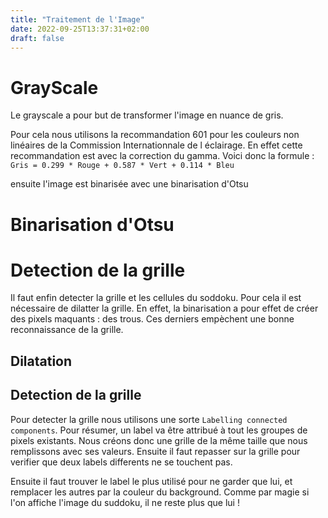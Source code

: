 ```yaml
---
title: "Traitement de l'Image"
date: 2022-09-25T13:37:31+02:00
draft: false
---
```


# GrayScale

Le grayscale a pour but de transformer l'image en nuance de gris.

Pour cela nous utilisons la recommandation 601 pour les couleurs non linéaires de la Commission Internationnale de l éclairage. En effet cette recommandation est avec la correction du gamma.
Voici donc la formule : `Gris = 0.299 * Rouge + 0.587 * Vert + 0.114 * Bleu`

ensuite l'image est binarisée avec une binarisation d'Otsu

# Binarisation d'Otsu

# Detection de la grille

Il faut enfin detecter la grille et les cellules du soddoku. Pour cela il est nécessaire de dilatter la grille. En effet, la binarisation a pour effet de créer des pixels maquants : des trous. Ces derniers empèchent une bonne reconnaissance de la grille.

## Dilatation

## Detection de la grille

Pour detecter la grille nous utilisons une sorte `Labelling connected components`.
Pour résumer, un label va être attribué à tout les groupes de pixels existants. Nous créons donc une grille de la même taille que nous remplissons avec ses valeurs. Ensuite il faut repasser sur la grille pour verifier que deux labels differents ne se touchent pas.

Ensuite il faut trouver le label le plus utilisé pour ne garder que lui, et remplacer les autres par la couleur du background. Comme par magie si l'on affiche l'image du suddoku, il ne reste plus que lui !